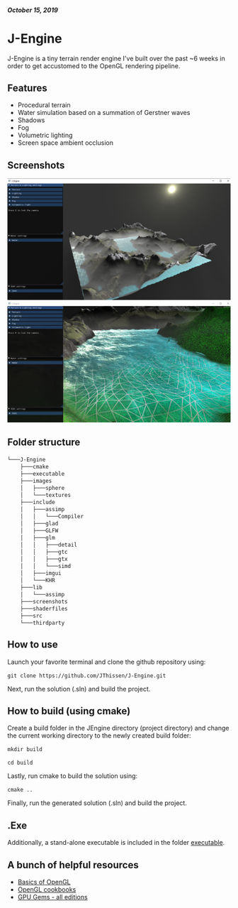 ##### October 15, 2019

# J-Engine

J-Engine is a tiny terrain render engine I've built over the past ~6 weeks in order to get accustomed to the OpenGL rendering pipeline.

## Features

- Procedural terrain
- Water simulation based on a summation of Gerstner waves
- Shadows
- Fog
- Volumetric lighting
- Screen space ambient occlusion

## Screenshots

![](JEngine/screenshots/J-Engine_screenshot1.png)
![](JEngine/screenshots/J-Engine_screenshot2.png)

## Folder structure

```
└───J-Engine
    ├───cmake
	├───executable
	├───images
	│   ├───sphere
	│   └───textures
	├───include
	│   ├───assimp
	│   │   └───Compiler
	│   ├───glad
	│   ├───GLFW
	│   ├───glm
	│   │   ├───detail
	│   │   ├───gtc
	│   │   ├───gtx
	│   │   └───simd
	│   ├───imgui
	│   └───KHR
	├───lib
	│   └───assimp
	├───screenshots
	├───shaderfiles
	├───src
	└───thirdparty
```

## How to use

Launch your favorite terminal and clone the github repository using:

```
git clone https://github.com/JThissen/J-Engine.git
```

Next, run the solution (.sln) and build the project.

## How to build (using cmake)

Create a build folder in the JEngine directory (project directory) and change the current working directory to the newly created build folder:

```
mkdir build
```

```
cd build
```

Lastly, run cmake to build the solution using:

```
cmake ..
```

Finally, run the generated solution (.sln) and build the project.

## .Exe

Additionally, a stand-alone executable is included in the folder [executable](https://github.com/JThissen/J-Engine/tree/master/executable).

## A bunch of helpful resources

- [Basics of OpenGL](https://learnopengl.com/)
- [OpenGL cookbooks](https://www.google.com/search?q=opengl+cookbook&sxsrf=ACYBGNTCLk4F9Zb9sgre8FbZblqyFuXLLQ:1571147116903&source=lnms&sa=X&ved=0ahUKEwj10quOs57lAhUP-aQKHWWMCu4Q_AUIDSgA&biw=1517&bih=741&dpr=0.9)
- [GPU Gems - all editions](https://developer.nvidia.com/gpugems/GPUGems/gpugems_pref01.html)
